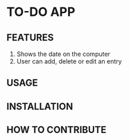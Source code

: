 # TO-DO APP
    
## FEATURES
1. Shows the date on the computer
2. User can add, delete or edit an entry

## USAGE

## INSTALLATION

## HOW TO CONTRIBUTE
